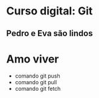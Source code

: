 # Curso digital: Git

## Pedro e Eva são lindos

# Amo viver

* comando git push
* comando git pull
* comando git fetch
